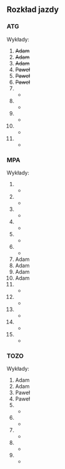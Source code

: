 ## Rozkład jazdy

### ATG
Wykłady:
1. ~~Adam~~
2. ~~Adam~~
3. ~~Adam~~
4. ~~Paweł~~
5. ~~Paweł~~
6. ~~Paweł~~
7. -
8. -
9. -
10. -
11. -

### MPA
Wykłady:
1. -
2. -
3. -
4. -
5. -
6. -
7. Adam
8. Adam
9. Adam
10. Adam
11. -
12. -
13. -
14. -
15. -

### TOZO
Wykłady:
1. Adam
2. Adam
3. Paweł 
4. Paweł 
5. -
6. -
7. -
8. -
9. -
